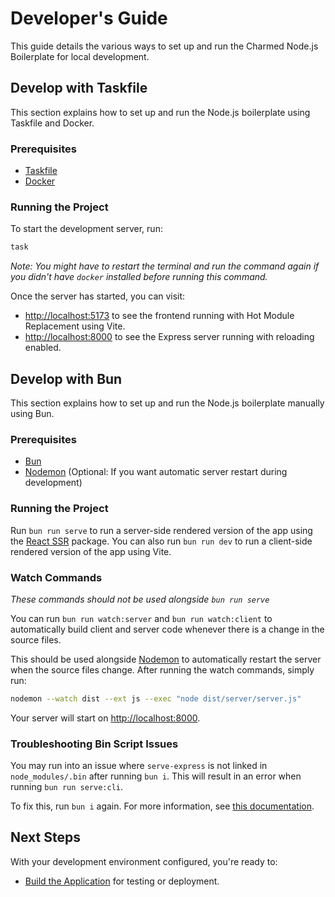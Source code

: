 # Developer's Guide

This guide details the various ways to set up and run the Charmed Node.js Boilerplate for local development.

## Develop with Taskfile

This section explains how to set up and run the Node.js boilerplate using Taskfile and Docker.

### Prerequisites
* [Taskfile](https://taskfile.dev/installation/)
* [Docker](https://docs.docker.com/engine/install/)

### Running the Project

To start the development server, run:

```bash
task
```

*Note: You might have to restart the terminal and run the command again if you didn't have `docker` installed before running this command.*

Once the server has started, you can visit:
* [http://localhost:5173](http://localhost:5173) to see the frontend running with Hot Module Replacement using Vite.
* [http://localhost:8000](http://localhost:8000) to see the Express server running with reloading enabled.

## Develop with Bun

This section explains how to set up and run the Node.js boilerplate manually using Bun.

### Prerequisites
* [Bun](https://bun.sh/docs/installation)
* [Nodemon](https://nodemon.io/) (Optional: If you want automatic server restart during development)

### Running the Project

Run `bun run serve` to run a server-side rendered version of the app using the [React SSR](https://github.com/canonical/pragma/tree/main/packages/react/ssr) package. You can also run `bun run dev` to run a client-side rendered version of the app using Vite.

### Watch Commands

*These commands should not be used alongside `bun run serve`*

You can run `bun run watch:server` and `bun run watch:client` to automatically build client and server code whenever there is a change in the source files.

This should be used alongside [Nodemon](https://nodemon.io/) to automatically restart the server when the source files change. After running the watch commands, simply run:

```bash
nodemon --watch dist --ext js --exec "node dist/server/server.js"
```

Your server will start on [http://localhost:8000](http://localhost:8000).

### Troubleshooting Bin Script Issues

You may run into an issue where `serve-express` is not linked in `node_modules/.bin` after running `bun i`. This will result in an error when running `bun run serve:cli`.

To fix this, run `bun i` again. For more information, see [this documentation](https://github.com/jmuzina/bun-repro/tree/7c9f9efae2843bc904eabc10825e36502251d13f/bun-wont-link-modules/express-example).

## Next Steps

With your development environment configured, you're ready to:

* [Build the Application](./build-app.md) for testing or deployment.